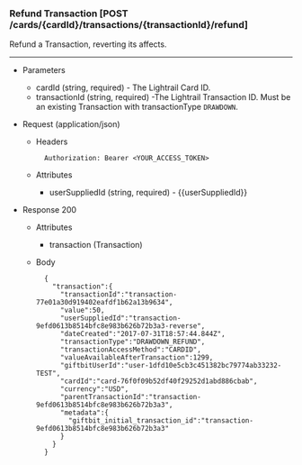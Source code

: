 ### Refund Transaction [POST /cards/{cardId}/transactions/{transactionId}/refund]
Refund a Transaction, reverting its affects.

---
+ Parameters
    + cardId (string, required) - The Lightrail Card ID.
    + transactionId (string, required) -The Lightrail Transaction ID. Must be an existing Transaction with transactionType `DRAWDOWN`.

+ Request (application/json)
    + Headers
    
            Authorization: Bearer <YOUR_ACCESS_TOKEN>
    + Attributes
        + userSuppliedId (string, required) - {{userSuppliedId}}
    
+ Response 200
    + Attributes
        + transaction (Transaction)
        
    + Body

            {
              "transaction":{
                "transactionId":"transaction-77e01a30d919402eafdf1b62a13b9634",
                "value":50,
                "userSuppliedId":"transaction-9efd0613b8514bfc8e983b626b72b3a3-reverse",
                "dateCreated":"2017-07-31T18:57:44.844Z",
                "transactionType":"DRAWDOWN_REFUND",
                "transactionAccessMethod":"CARDID",
                "valueAvailableAfterTransaction":1299,
                "giftbitUserId":"user-1dfd10e5cb3c451382bc79774ab33232-TEST",
                "cardId":"card-76f0f09b52df40f29252d1abd886cbab",
                "currency":"USD",
                "parentTransactionId":"transaction-9efd0613b8514bfc8e983b626b72b3a3",
                "metadata":{
                  "giftbit_initial_transaction_id":"transaction-9efd0613b8514bfc8e983b626b72b3a3"
                }
              }
            }
            
